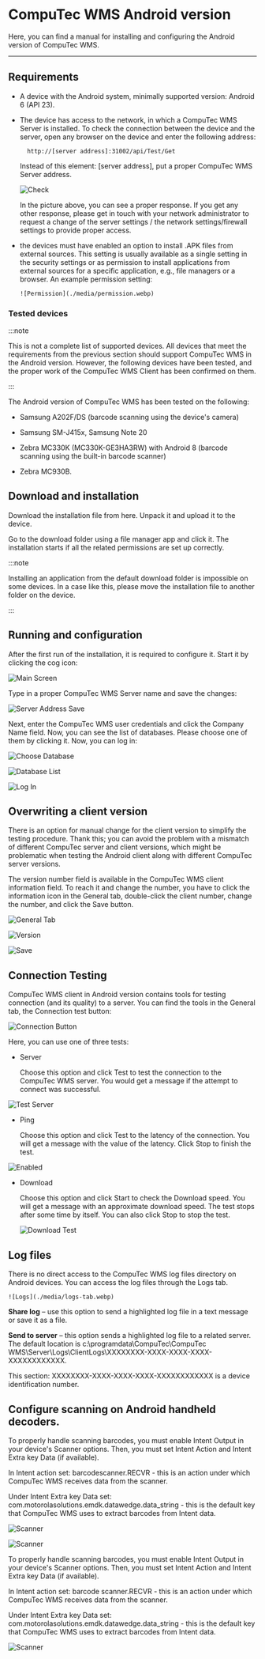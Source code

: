 # CompuTec WMS Android version

Here, you can find a manual for installing and configuring the Android version of CompuTec WMS.

---

## Requirements

- A device with the Android system, minimally supported version: Android 6 (API 23).

- The device has access to the network, in which a CompuTec WMS Server is installed. To check the connection between the device and the server, open any browser on the device and enter the following address:

        http://[server address]:31002/api/Test/Get

  Instead of this element: [server address], put a proper CompuTec WMS Server address.

  ![Check](./media/check-server-connection.webp)

  In the picture above, you can see a proper response. If you get any other response, please get in touch with your network administrator to request a change of the server settings / the network settings/firewall settings to provide proper access.

- the devices must have enabled an option to install .APK files from external sources. This setting is usually available as a single setting in the security settings or as permission to install applications from external sources for a specific application, e.g., file managers or a browser.
  An example permission setting:

      ![Permission](./media/permission.webp)

### Tested devices

:::note

This is not a complete list of supported devices. All devices that meet the requirements from the previous section should support CompuTec WMS in the Android version. However, the following devices have been tested, and the proper work of the CompuTec WMS Client has been confirmed on them.

:::

The Android version of CompuTec WMS has been tested on the following:

- Samsung A202F/DS (barcode scanning using the device's camera)

- Samsung SM-J415x, Samsung Note 20

- Zebra MC330K (MC330K-GE3HA3RW) with Android 8 (barcode scanning using the built-in barcode scanner)

- Zebra MC930B.

## Download and installation

Download the installation file from here. Unpack it and upload it to the device.

Go to the download folder using a file manager app and click it. The installation starts if all the related permissions are set up correctly.

:::note

Installing an application from the default download folder is impossible on some devices. In a case like this, please move the installation file to another folder on the device.

:::

## Running and configuration

After the first run of the installation, it is required to configure it. Start it by clicking the cog icon:

![Main Screen](./media/wms-androin-main-screen.webp)

Type in a proper CompuTec WMS Server name and save the changes:

![Server Address Save](./media/server-address-save.webp)

Next, enter the CompuTec WMS user credentials and click the Company Name field. Now, you can see the list of databases. Please choose one of them by clicking it. Now, you can log in:

![Choose Database](./media/choose-database.webp)

![Database List](./media/database-list.webp)

![Log In](./media/log-in.webp)

## Overwriting a client version

There is an option for manual change for the client version to simplify the testing procedure. Thank this; you can avoid the problem with a mismatch of different CompuTec server and client versions, which might be problematic when testing the Android client along with different CompuTec server versions.

The version number field is available in the CompuTec WMS client information field. To reach it and change the number, you have to click the information icon in the General tab, double-click the client number, change the number, and click the Save button.

![General Tab](./media/general-tab-info.webp)

![Version](./media/about-ct-client-1.webp)

![Save](./media/about-ct-client-2.webp)

## Connection Testing

CompuTec WMS client in Android version contains tools for testing connection (and its quality) to a server. You can find the tools in the General tab, the Connection test button:

![Connection Button](./media/connection-button.webp)

Here, you can use one of three tests:

- Server

  Choose this option and click Test to test the connection to the CompuTec WMS server. You would get a message if the attempt to connect was successful.

![Test Server](./media/test-server.webp)

- Ping

  Choose this option and click Test to the latency of the connection. You will get a message with the value of the latency. Click Stop to finish the test.

![Enabled](./media/test-ping.webp)

- Download

  Choose this option and click Start to check the Download speed. You will get a message with an approximate download speed. The test stops after some time by itself. You can also click Stop to stop the test.

  ![Download Test](./media/test-download.webp)

## Log files

There is no direct access to the CompuTec WMS log files directory on Android devices. You can access the log files through the Logs tab.

    ![Logs](./media/logs-tab.webp)

**Share log** – use this option to send a highlighted log file in a text message or save it as a file.

**Send to server** – this option sends a highlighted log file to a related server. The default location is c:\programdata\CompuTec\CompuTec WMS\Server\Logs\ClientLogs\XXXXXXXX-XXXX-XXXX-XXXX-XXXXXXXXXXXX.

This section: XXXXXXXX-XXXX-XXXX-XXXX-XXXXXXXXXXXX is a device identification number.

## Configure scanning on Android handheld decoders.

To properly handle scanning barcodes, you must enable Intent Output in your device's Scanner options. Then, you must set Intent Action and Intent Extra key Data (if available).

In Intent action set: barcodescanner.RECVR - this is an action under which CompuTec WMS receives data from the scanner.

Under Intent Extra key Data set: com.motorolasolutions.emdk.datawedge.data_string - this is the default key that CompuTec WMS uses to extract barcodes from Intent data.

![Scanner](./media/android-scanner-01.webp)

![Scanner](./media/android-scanner-02.webp)

To properly handle scanning barcodes, you must enable Intent Output in your device's Scanner options. Then, you must set Intent Action and Intent Extra key Data (if available).

In Intent action set: barcode scanner.RECVR - this is an action under which CompuTec WMS receives data from the scanner.

Under Intent Extra key Data set: com.motorolasolutions.emdk.datawedge.data_string - this is the default key that CompuTec WMS uses to extract barcodes from Intent data.

![Scanner](./media/android-scanner-03.webp)

